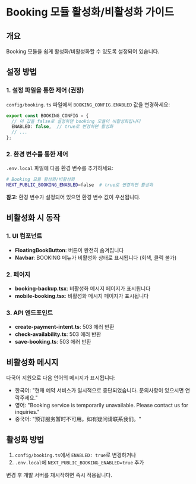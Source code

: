 # Booking 모듈 활성화/비활성화 가이드

## 개요
Booking 모듈을 쉽게 활성화/비활성화할 수 있도록 설정되어 있습니다.

## 설정 방법

### 1. 설정 파일을 통한 제어 (권장)
`config/booking.ts` 파일에서 `BOOKING_CONFIG.ENABLED` 값을 변경하세요:

```typescript
export const BOOKING_CONFIG = {
  // 이 값을 false로 설정하면 booking 모듈이 비활성화됩니다
  ENABLED: false,  // true로 변경하면 활성화
  // ...
};
```

### 2. 환경 변수를 통한 제어
`.env.local` 파일에 다음 환경 변수를 추가하세요:

```bash
# Booking 모듈 활성화/비활성화
NEXT_PUBLIC_BOOKING_ENABLED=false  # true로 변경하면 활성화
```

**참고**: 환경 변수가 설정되어 있으면 환경 변수 값이 우선됩니다.

## 비활성화 시 동작

### 1. UI 컴포넌트
- **FloatingBookButton**: 버튼이 완전히 숨겨집니다
- **Navbar**: BOOKING 메뉴가 비활성화 상태로 표시됩니다 (회색, 클릭 불가)

### 2. 페이지
- **booking-backup.tsx**: 비활성화 메시지 페이지가 표시됩니다
- **mobile-booking.tsx**: 비활성화 메시지 페이지가 표시됩니다

### 3. API 엔드포인트
- **create-payment-intent.ts**: 503 에러 반환
- **check-availability.ts**: 503 에러 반환  
- **save-booking.ts**: 503 에러 반환

## 비활성화 메시지
다국어 지원으로 다음 언어의 메시지가 표시됩니다:
- 한국어: "현재 예약 서비스가 일시적으로 중단되었습니다. 문의사항이 있으시면 연락주세요."
- 영어: "Booking service is temporarily unavailable. Please contact us for inquiries."
- 중국어: "预订服务暂时不可用。如有疑问请联系我们。"

## 활성화 방법
1. `config/booking.ts`에서 `ENABLED: true`로 변경하거나
2. `.env.local`에 `NEXT_PUBLIC_BOOKING_ENABLED=true` 추가

변경 후 개발 서버를 재시작하면 즉시 적용됩니다.





